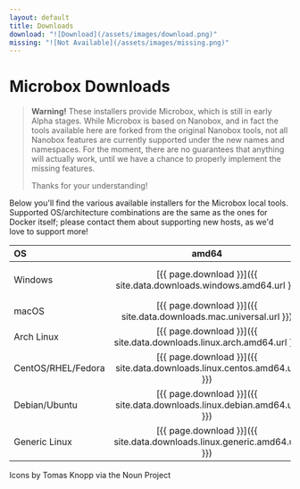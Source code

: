 ```yaml
---
layout: default
title: Downloads
download: "![Download](/assets/images/download.png)"
missing: "![Not Available](/assets/images/missing.png)"
---
```

# Microbox Downloads

> **Warning!** These installers provide Microbox, which is still in early Alpha stages. While Microbox is based on Nanobox, and in fact the tools available here are forked from the original Nanobox tools, not all Nanobox features are currently supported under the new names and namespaces. For the moment, there are no guarantees that anything will actually work, until we have a chance to properly implement the missing features.
>
> Thanks for your understanding!

Below you'll find the various available installers for the Microbox local tools. Supported OS/architecture combinations are the same as the ones for Docker itself; please contact them about supporting new hosts, as we'd love to support more!

| OS                 |                                  amd64                                   |                      amd64 + VirtualBox (DEPRECATED)                      |                                  arm64                                   |                                  arm                                   |                                  s390x                                   |
|:-------------------|:------------------------------------------------------------------------:|:-------------------------------------------------------------------------:|:------------------------------------------------------------------------:|:----------------------------------------------------------------------:|:------------------------------------------------------------------------:|
| Windows            |    [{{ page.download }}]({{ site.data.downloads.windows.amd64.url }})    | [{{ page.download }}]({{ site.data.downloads.windows.amd64_bundle.url }}) |                            {{ page.missing }}                            |                           {{ page.missing }}                           |                            {{ page.missing }}                            |
| macOS              |    [{{ page.download }}]({{ site.data.downloads.mac.universal.url }})    |   [{{ page.download }}]({{ site.data.downloads.mac.amd64_bundle.url }})   |    [{{ page.download }}]({{ site.data.downloads.mac.universal.url }})    |                           {{ page.missing }}                           |                            {{ page.missing }}                            |
| Arch Linux         |  [{{ page.download }}]({{ site.data.downloads.linux.arch.amd64.url }})   |                            {{ page.missing }}                             |                            {{ page.missing }}                            |                           {{ page.missing }}                           |                            {{ page.missing }}                            |
| CentOS/RHEL/Fedora | [{{ page.download }}]({{ site.data.downloads.linux.centos.amd64.url }})  |                            {{ page.missing }}                             | [{{ page.download }}]({{ site.data.downloads.linux.centos.arm64.url }})  |                           {{ page.missing }}                           | [{{ page.download }}]({{ site.data.downloads.linux.centos.s390x.url }})  |
| Debian/Ubuntu      | [{{ page.download }}]({{ site.data.downloads.linux.debian.amd64.url }})  |                            {{ page.missing }}                             | [{{ page.download }}]({{ site.data.downloads.linux.debian.arm64.url }})  | [{{ page.download }}]({{ site.data.downloads.linux.debian.arm.url }})  | [{{ page.download }}]({{ site.data.downloads.linux.debian.s390x.url }})  |
| Generic Linux      | [{{ page.download }}]({{ site.data.downloads.linux.generic.amd64.url }}) |                            {{ page.missing }}                             | [{{ page.download }}]({{ site.data.downloads.linux.generic.arm64.url }}) | [{{ page.download }}]({{ site.data.downloads.linux.generic.arm.url }}) | [{{ page.download }}]({{ site.data.downloads.linux.generic.s390x.url }}) |

Icons by Tomas Knopp via the Noun Project
